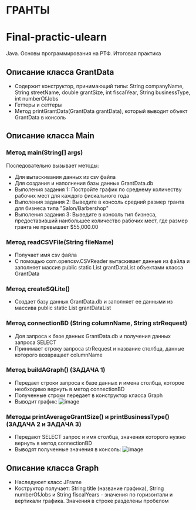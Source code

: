 # ГРАНТЫ
# Final-practic-ulearn
Java. Основы программирования на РТФ. Итоговая практика


## Описание класса GrantData
- Содержит конструктор, принимающий типы: String companyName, String streetName, double grantSize, int fiscalYear, String businessType, int numberOfJobs
- Геттеры и сеттеры
- Метод printGrantData(GrantData grantData), который выводит объект GrantData в консоль


## Описание класса Main
### Метод main(String[] args)
Последовательно вызывает методы:
 - Для вытаскивания данных из csv файла
 - Для создания и наполнения базы данных GrantData.db
 - Выполения задания 1:
   Постройте график по среднему количеству рабочих мест для каждого фискального года
 - Выполения задания 2:
   Выведите в консоль средний размер гранта для бизнеса типа "Salon/Barbershop"
 - Выполения задания 3:
   Выведите в консоль тип бизнеса, предоставивший наибольшее количество рабочих мест, где размер гранта не превышает $55,000.00
 
### Метод readCSVFile(String fileName)
- Получает имя csv файла
- С помощью com.opencsv.CSVReader вытаскивает данные из файла и заполняет массив public static List<GrantData> grantDataList объектами класса GrantData

### Метод createSQLite()
- Создает базу данных GrantData.db и заполняет ее данными из массива public static List<GrantData> grantDataList

### Метод connectionBD (String columnName, String strRequest)
- Доя запроса к базе данных GrantData.db и получения данных запроса SELECT
- Принимает строку запроса strRequest и название столбца, данные которого возвращает columnName

### Метод buildAGraph() (ЗАДАЧА 1)
- Передает строки запроса к базе данных и имена столбца, которое необходимо вернуть в метод connectionBD
- Полученные строки передает в конструктор класса Graph
- Выводит график: ![image](https://github.com/Dezire039/Final-practic-ulearn/assets/114075427/02373b97-a6c0-426e-b87e-afb7d1d4a719)

### Методы printAverageGrantSize() и printBusinessType() (ЗАДАЧА 2 и ЗАДАЧА 3)
- Передают SELECT запрос и имя столбца, значения которого нужно вернуть в метод connectionBD
- Выводят полученные значения в консоль: ![image](https://github.com/Dezire039/Final-practic-ulearn/assets/114075427/6b34d4d6-c328-417f-8a62-f5613bffdc93)


## Описание класса Graph
- Наследуюет класс JFrame
- Коструктор получает: String title (название графика), String numberOfJobs и String fiscalYears - значения по горизонтали и вертикали графика. Значения в строке разделены пробелом

